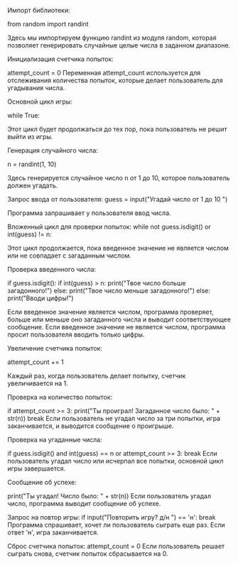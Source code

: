 Импорт библиотеки:

from random import randint

Здесь мы импортируем функцию randint из модуля random, которая позволяет генерировать случайные целые числа в заданном диапазоне.

Инициализация счетчика попыток:

attempt_count = 0 Переменная attempt_count используется для отслеживания количества попыток, которые делает пользователь для угадывания числа.

Основной цикл игры:

while True:

Этот цикл будет продолжаться до тех пор, пока пользователь не решит выйти из игры.

Генерация случайного числа:

n = randint(1, 10)

Здесь генерируется случайное число n от 1 до 10, которое пользователь должен угадать.

Запрос ввода от пользователя:
guess = input("Угадай число от 1 до 10 ")

Программа запрашивает у пользователя ввод числа.

Вложенный цикл для проверки попыток:
while not guess.isdigit() or int(guess) != n:

Этот цикл продолжается, пока введенное значение не является числом или не совпадает с загаданным числом.

Проверка введенного числа:

if guess.isdigit(): if int(guess) > n: print("Твое число больше загадонного!") else: print("Твое число меньше загадонного!") else: print("Вводи цифры!")

Если введенное значение является числом, программа проверяет, больше или меньше оно загаданного числа и выводит соответствующее сообщение. Если введенное значение не является числом, программа просит пользователя вводить только цифры.

Увеличение счетчика попыток:

attempt_count += 1

Каждый раз, когда пользователь делает попытку, счетчик увеличивается на 1.

Проверка на количество попыток:

if attempt_count >= 3: print("Ты проиграл! Загаданное число было: " + str(n)) break Если пользователь не угадал число за три попытки, игра заканчивается, и выводится сообщение о проигрыше.

Проверка на угаданные числа:

if guess.isdigit() and int(guess) == n or attempt_count >= 3: break Если пользователь угадал число или исчерпал все попытки, основной цикл игры завершается.

Сообщение об успехе:

print("Ты угадал! Число было: " + str(n)) Если пользователь угадал число, программа выводит сообщение об успехе.

Запрос на повтор игры: if input("Повторить игру? д/н ") == 'н': break Программа спрашивает, хочет ли пользователь сыграть еще раз. Если ответ 'н', игра заканчивается.

Сброс счетчика попыток: attempt_count = 0 Если пользователь решает сыграть снова, счетчик попыток сбрасывается на 0.
